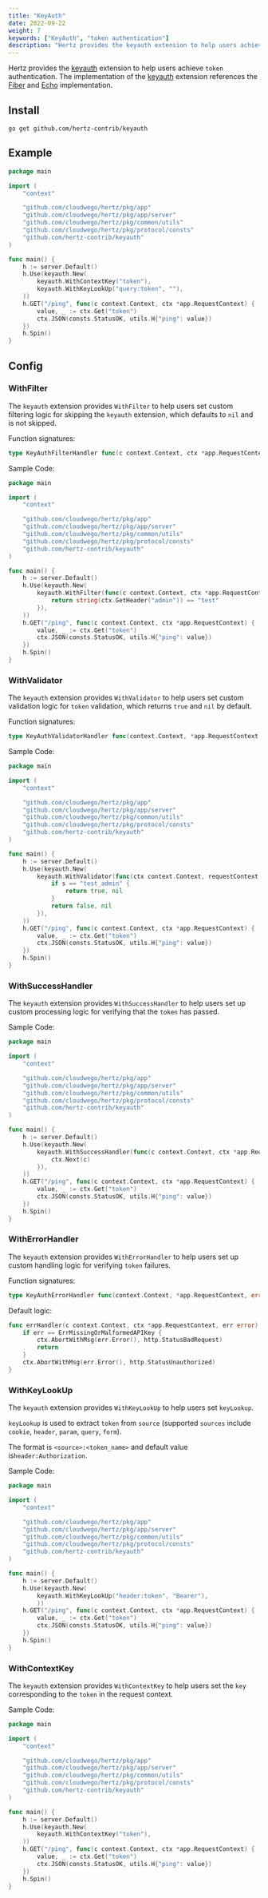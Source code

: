 ```yaml
---
title: "KeyAuth"
date: 2022-09-22
weight: 7
keywords: ["KeyAuth", "token authentication"]
description: "Hertz provides the keyauth extension to help users achieve `token` authentication."
---
```


Hertz provides the [keyauth](https://github.com/hertz-contrib/keyauth) extension to help users achieve `token` authentication. The implementation of the [keyauth](https://github.com/hertz-contrib/keyauth) extension references the [Fiber](https://github.com/gofiber/fiber) and [Echo](https://github.com/labstack/echo) implementation.

## Install

```shell
go get github.com/hertz-contrib/keyauth
```

## Example

```go
package main

import (
	"context"

	"github.com/cloudwego/hertz/pkg/app"
	"github.com/cloudwego/hertz/pkg/app/server"
	"github.com/cloudwego/hertz/pkg/common/utils"
	"github.com/cloudwego/hertz/pkg/protocol/consts"
	"github.com/hertz-contrib/keyauth"
)

func main() {
	h := server.Default()
	h.Use(keyauth.New(
		keyauth.WithContextKey("token"),
		keyauth.WithKeyLookUp("query:token", ""),
	))
	h.GET("/ping", func(c context.Context, ctx *app.RequestContext) {
		value, _ := ctx.Get("token")
		ctx.JSON(consts.StatusOK, utils.H{"ping": value})
	})
	h.Spin()
}
```

## Config

### WithFilter

The `keyauth` extension provides `WithFilter` to help users set custom filtering logic for skipping the `keyauth` extension, which defaults to `nil` and is not skipped.

Function signatures:

```go
type KeyAuthFilterHandler func(c context.Context, ctx *app.RequestContext) bool
```

Sample Code:

```go
package main

import (
	"context"

	"github.com/cloudwego/hertz/pkg/app"
	"github.com/cloudwego/hertz/pkg/app/server"
	"github.com/cloudwego/hertz/pkg/common/utils"
	"github.com/cloudwego/hertz/pkg/protocol/consts"
	"github.com/hertz-contrib/keyauth"
)

func main() {
	h := server.Default()
	h.Use(keyauth.New(
		keyauth.WithFilter(func(c context.Context, ctx *app.RequestContext) bool {
			return string(ctx.GetHeader("admin")) == "test"
		}),
	))
	h.GET("/ping", func(c context.Context, ctx *app.RequestContext) {
		value, _ := ctx.Get("token")
		ctx.JSON(consts.StatusOK, utils.H{"ping": value})
	})
	h.Spin()
}
```

### WithValidator

The `keyauth` extension provides `WithValidator` to help users set custom validation logic for `token` validation, which returns `true` and `nil` by default.

Function signatures:

```go
type KeyAuthValidatorHandler func(context.Context, *app.RequestContext, string) (bool, error)
```

Sample Code:

```go
package main

import (
	"context"

	"github.com/cloudwego/hertz/pkg/app"
	"github.com/cloudwego/hertz/pkg/app/server"
	"github.com/cloudwego/hertz/pkg/common/utils"
	"github.com/cloudwego/hertz/pkg/protocol/consts"
	"github.com/hertz-contrib/keyauth"
)

func main() {
	h := server.Default()
	h.Use(keyauth.New(
		keyauth.WithValidator(func(ctx context.Context, requestContext *app.RequestContext, s string) (bool, error) {
			if s == "test_admin" {
				return true, nil
			}
			return false, nil
		}),
	))
	h.GET("/ping", func(c context.Context, ctx *app.RequestContext) {
		value, _ := ctx.Get("token")
		ctx.JSON(consts.StatusOK, utils.H{"ping": value})
	})
	h.Spin()
}
```

### WithSuccessHandler

The `keyauth` extension provides `WithSuccessHandler` to help users set up custom processing logic for verifying that the `token` has passed.

Sample Code:

```go
package main

import (
	"context"

	"github.com/cloudwego/hertz/pkg/app"
	"github.com/cloudwego/hertz/pkg/app/server"
	"github.com/cloudwego/hertz/pkg/common/utils"
	"github.com/cloudwego/hertz/pkg/protocol/consts"
	"github.com/hertz-contrib/keyauth"
)

func main() {
	h := server.Default()
	h.Use(keyauth.New(
		keyauth.WithSuccessHandler(func(c context.Context, ctx *app.RequestContext) {
			ctx.Next(c)
		}),
	))
	h.GET("/ping", func(c context.Context, ctx *app.RequestContext) {
		value, _ := ctx.Get("token")
		ctx.JSON(consts.StatusOK, utils.H{"ping": value})
	})
	h.Spin()
}
```

### WithErrorHandler

The `keyauth` extension provides `WithErrorHandler` to help users set up custom handling logic for verifying `token` failures.

Function signatures:

```go
type KeyAuthErrorHandler func(context.Context, *app.RequestContext, error)
```

Default logic:

```go
func errHandler(c context.Context, ctx *app.RequestContext, err error) {
	if err == ErrMissingOrMalformedAPIKey {
		ctx.AbortWithMsg(err.Error(), http.StatusBadRequest)
		return
	}
	ctx.AbortWithMsg(err.Error(), http.StatusUnauthorized)
}
```

### WithKeyLookUp

The `keyauth` extension provides `WithKeyLookUp` to help users set `keyLookup`.

`keyLookup` is used to extract `token` from `source` (supported `sources` include `cookie`, `header`, `param`, `query`, `form`).

The format is `<source>:<token_name>` and default value is`header:Authorization`.

Sample Code:

```go
package main

import (
	"context"

	"github.com/cloudwego/hertz/pkg/app"
	"github.com/cloudwego/hertz/pkg/app/server"
	"github.com/cloudwego/hertz/pkg/common/utils"
	"github.com/cloudwego/hertz/pkg/protocol/consts"
	"github.com/hertz-contrib/keyauth"
)

func main() {
	h := server.Default()
	h.Use(keyauth.New(
		keyauth.WithKeyLookUp("header:token", "Bearer"),
		))
	h.GET("/ping", func(c context.Context, ctx *app.RequestContext) {
		value, _ := ctx.Get("token")
		ctx.JSON(consts.StatusOK, utils.H{"ping": value})
	})
	h.Spin()
}
```

### WithContextKey

The `keyauth` extension provides `WithContextKey` to help users set the `key` corresponding to the `token` in the request context.

Sample Code:

```go
package main

import (
	"context"

	"github.com/cloudwego/hertz/pkg/app"
	"github.com/cloudwego/hertz/pkg/app/server"
	"github.com/cloudwego/hertz/pkg/common/utils"
	"github.com/cloudwego/hertz/pkg/protocol/consts"
	"github.com/hertz-contrib/keyauth"
)

func main() {
	h := server.Default()
	h.Use(keyauth.New(
		keyauth.WithContextKey("token"),
	))
	h.GET("/ping", func(c context.Context, ctx *app.RequestContext) {
		value, _ := ctx.Get("token")
		ctx.JSON(consts.StatusOK, utils.H{"ping": value})
	})
	h.Spin()
}
```
